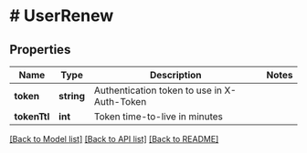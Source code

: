 # # UserRenew

## Properties

Name | Type | Description | Notes
------------ | ------------- | ------------- | -------------
**token** | **string** | Authentication token to use in X-Auth-Token |
**tokenTtl** | **int** | Token time-to-live in minutes |

[[Back to Model list]](../../README.md#models) [[Back to API list]](../../README.md#endpoints) [[Back to README]](../../README.md)
